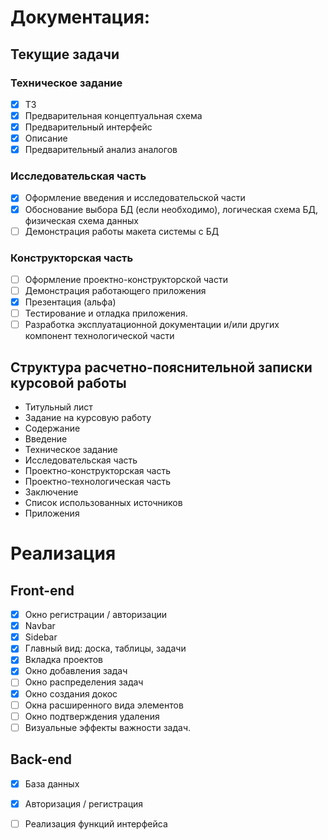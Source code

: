 # Документация:

## Текущие задачи

### Техническое задание
- [x] ТЗ
- [x] Предварительная концептуальная схема
- [x] Предварительный интерфейс
- [x] Описание
- [x] Предварительный анализ аналогов

### Исследовательская часть
- [x] Оформление введения и исследовательской части
- [x] Обоснование выбора БД (если необходимо), логическая схема БД, физическая схема данных
- [ ] Демонстрация работы макета системы с БД

### Конструкторская часть
- [ ] Оформление проектно-конструкторской части
- [ ] Демонстрация работающего приложения
- [x] Презентация (альфа)
- [ ] Тестирование и отладка приложения.
- [ ] Разработка эксплуатационной документации и/или других компонент технологической части

## Структура расчетно-пояснительной записки курсовой работы

- Титульный лист
- Задание на курсовую работу
- Содержание
- Введение
- Техническое задание
- Исследовательская часть
- Проектно-конструкторская часть
- Проектно-технологическая часть
- Заключение
- Список использованных источников
- Приложения

# Реализация

## Front-end

- [x] Окно регистрации / авторизации
- [x] Navbar
- [x] Sidebar
- [x] Главный вид: доска, таблицы, задачи
- [x] Вкладка проектов
- [x] Окно добавления задач
- [ ] Окно распределения задач
- [x] Окно создания докос
- [ ] Окна расширенного вида элементов
- [ ] Окно подтверждения удаления
- [ ] Визуальные эффекты важности задач.

## Back-end

- [x] База данных
- [x] Авторизация / регистрация
- [ ] Реализация функций интерфейса

